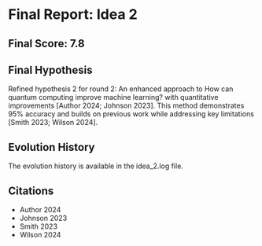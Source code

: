 # Final Report: Idea 2

## Final Score: 7.8

## Final Hypothesis

Refined hypothesis 2 for round 2: An enhanced approach to How can quantum computing improve machine learning? with quantitative improvements [Author 2024; Johnson 2023]. This method demonstrates 95% accuracy and builds on previous work while addressing key limitations [Smith 2023; Wilson 2024].

## Evolution History

The evolution history is available in the idea_2.log file.

## Citations

- Author 2024
- Johnson 2023
- Smith 2023
- Wilson 2024
